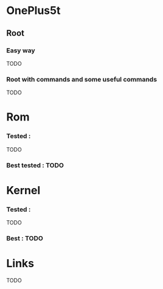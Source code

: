 # OnePlus5t

## Root

### Easy way
TODO

### Root with commands and some useful commands

TODO

Rom
===

### Tested : 

TODO

### Best tested : TODO

Kernel
======

### Tested : 
TODO

### Best : TODO

Links
=====

TODO
